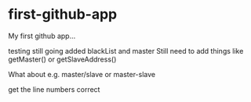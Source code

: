 # first-github-app
My first github app...

testing
still going
added blackList and master
Still need to add things like getMaster() or getSlaveAddress()

What about e.g. master/slave
or master-slave


get the line numbers correct
